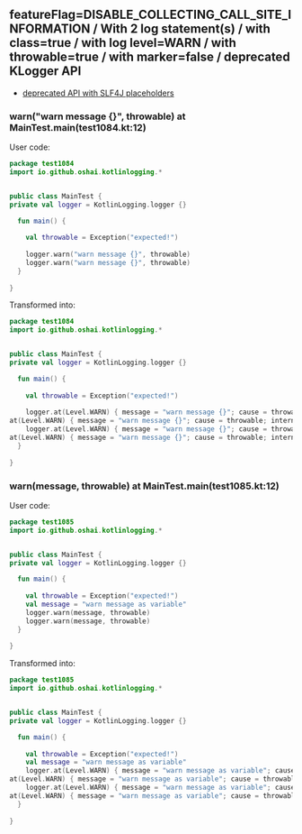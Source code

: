 ## featureFlag=DISABLE_COLLECTING_CALL_SITE_INFORMATION / With 2 log statement(s) / with class=true / with log level=WARN / with throwable=true / with marker=false / deprecated KLogger API

* [deprecated API with SLF4J placeholders](deprecated-slf4j-placeholders.md)

###  warn("warn message {}", throwable) at MainTest.main(test1084.kt:12)

User code:
```kotlin
package test1084
import io.github.oshai.kotlinlogging.*


public class MainTest {
private val logger = KotlinLogging.logger {}

  fun main() {
    
    val throwable = Exception("expected!")
    
    logger.warn("warn message {}", throwable)
    logger.warn("warn message {}", throwable)
  }
  
}


```
  
Transformed into:
```kotlin
package test1084
import io.github.oshai.kotlinlogging.*


public class MainTest {
private val logger = KotlinLogging.logger {}

  fun main() {
    
    val throwable = Exception("expected!")
    
    logger.at(Level.WARN) { message = "warn message {}"; cause = throwable; internalCompilerData = KLoggingEventBuilder.InternalCompilerData(messageTemplate = ""warn message {}"")
at(Level.WARN) { message = "warn message {}"; cause = throwable; internalCompilerData = KLoggingEventBuilder.InternalCompilerData(messageTemplate = ""warn message {}"")
    logger.at(Level.WARN) { message = "warn message {}"; cause = throwable; internalCompilerData = KLoggingEventBuilder.InternalCompilerData(messageTemplate = ""warn message {}"")
at(Level.WARN) { message = "warn message {}"; cause = throwable; internalCompilerData = KLoggingEventBuilder.InternalCompilerData(messageTemplate = ""warn message {}"")
  }
  
}


```

###  warn(message, throwable) at MainTest.main(test1085.kt:12)

User code:
```kotlin
package test1085
import io.github.oshai.kotlinlogging.*


public class MainTest {
private val logger = KotlinLogging.logger {}

  fun main() {
    
    val throwable = Exception("expected!")
    val message = "warn message as variable"
    logger.warn(message, throwable)
    logger.warn(message, throwable)
  }
  
}


```
  
Transformed into:
```kotlin
package test1085
import io.github.oshai.kotlinlogging.*


public class MainTest {
private val logger = KotlinLogging.logger {}

  fun main() {
    
    val throwable = Exception("expected!")
    val message = "warn message as variable"
    logger.at(Level.WARN) { message = "warn message as variable"; cause = throwable; internalCompilerData = KLoggingEventBuilder.InternalCompilerData(messageTemplate = "message")
at(Level.WARN) { message = "warn message as variable"; cause = throwable; internalCompilerData = KLoggingEventBuilder.InternalCompilerData(messageTemplate = "message")
    logger.at(Level.WARN) { message = "warn message as variable"; cause = throwable; internalCompilerData = KLoggingEventBuilder.InternalCompilerData(messageTemplate = "message")
at(Level.WARN) { message = "warn message as variable"; cause = throwable; internalCompilerData = KLoggingEventBuilder.InternalCompilerData(messageTemplate = "message")
  }
  
}


```
